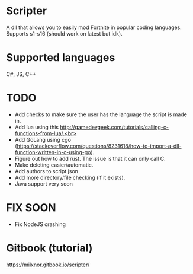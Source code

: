 # Scripter
A dll that allows you to easily mod Fortnite in popular coding languages.<br>
Supports s1-s16 (should work on latest but idk).

# Supported languages

C#, JS, C++

# TODO

- Add checks to make sure the user has the language the script is made in.<br>
- Add lua using this http://gamedevgeek.com/tutorials/calling-c-functions-from-lua/.<br>
- Add GoLang using cgo (https://stackoverflow.com/questions/8231618/how-to-import-a-dll-function-written-in-c-using-go).<br>
- Figure out how to add rust. The issue is that it can only call C.<br>
- Make deleting easier/automatic.<br>
- Add authors to script.json<br>
- Add more directory/file checking (if it exists).
- Java support very soon

# FIX SOON

- Fix NodeJS crashing

# Gitbook (tutorial)

https://milxnor.gitbook.io/scripter/
